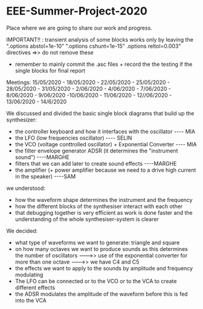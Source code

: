 # EEE-Summer-Project-2020
Place where we are going to share our work and progress.

IMPORTANT!! : transient analysis of some blocks works only by leaving the ".options  abstol=1e-10" ".options  cshunt=1e-15" .options   reltol=0.003" directives =>> do not remove these
- remember to mainly commit the .asc files  + record the the testing if the single blocks for final report

Meetings: 15/05/2020 - 18/05/2020 - 22/05/2020 - 25/05/2020 - 28/05/2020 - 31/05/2020 - 2/06/2020 - 4/06/2020 - 7/06/2020 - 8/06/2020 - 9/06/2020 -10/06/2020 - 11/06/2020 - 12//06/2020 - 13/06/2020 - 14/6/2020


We discussed and divided the basic single block diagrams that build up the synthesizer: 
- the controller keyboard and how it interfaces with the oscillator                         ---- MIA
- the LFO (low frequencies oscillator)                                                      ---- SELIN  
- the VCO (voltage conttrolled oscillator) + Exponential Converter                          ---- MIA
- the filter envelope generator ADSR (it determines the "instrument sound")                 ----MARGHE
- filters that we can add later to create sound effects                                     ----MARGHE
- the amplifier (+ power amplifier because we need to a drive high current in the speaker)  ----SAM

we understood:
- how the waveform shape determines the instrument and the frequency
- how the different blocks of the synthesiser interact with each other 
- that debugging together is very efficient as work is done faster and the understanding of the whole synthesiser-system is clearer

We decided:
- what type of waveforms we want to generate: triangle and square
- on how many octaves we want to produce sounds as this determines the number of oscillators --->> use of the exponential converter for more than one octave --->> we have C4 and C5
- the effects we want to apply to the sounds by amplitude and frequency modulating
- The LFO can be connected or to the VCO or to the VCA to create different effects
- the ADSR modulates the amplitude of the waveform before this is fed into the VCA
